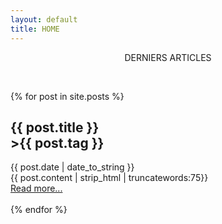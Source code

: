 ```yaml
---
layout: default
title: HOME
---
```


<p align="center">DERNIERS ARTICLES</p><br>

 {% for post in site.posts %}
  <article>
    <h2>
        {{ post.title }} <div class="tag"> >{{ post.tag }} </div>
    </h2>
    <time datetime="{{ post.date | date: "%Y-%m-%d" }}">{{ post.date | date_to_string }}</time><br>
    {{ post.content | strip_html | truncatewords:75}}<br>
            <a href="{{ post.url }}">Read more...</a><br><br>
  </article>
{% endfor %}
